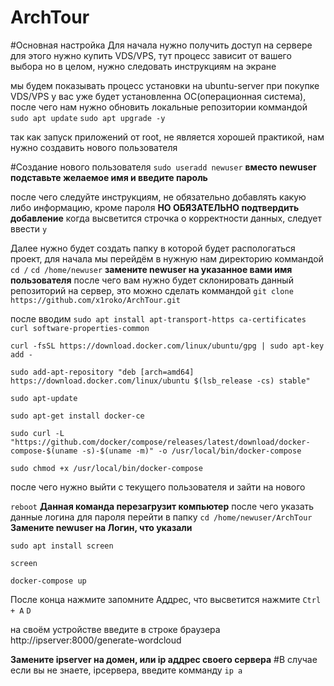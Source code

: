 # ArchTour

#Основная настройка
Для начала нужно получить доступ на сервере
    для этого нужно купить VDS/VPS, тут процесс зависит от вашего выбора
    но в целом, нужно следовать инструкциям на экране

мы будем показывать процесс установки на ubuntu-server
при покупке VDS/VPS у вас уже будет установленна ОС(операционная система), после чего нам нужно обновить локальные репозитории коммандой
```sudo apt update```
```sudo apt upgrade -y```

так как запуск приложений от root, не является хорошей практикой, нам нужно создавить нового пользователя

#Создание нового пользователя
```sudo useradd newuser```
**вместо newuser подставьте желаемое имя и введите пароль**

после чего следуйте инструкциям, не обязательно добавлять какую либо информацию, кроме пароля
**НО ОБЯЗАТЕЛЬНО подтвердить добавление**
когда высветится строчка о корректности данных, следует ввести
```y```

Далее нужно будет создать папку в которой будет распологаться проект, для начала мы перейдём в нужную нам директорию коммандой
```cd /```
```cd /home/newuser```
**замените newuser на указанное вами имя пользователя**
после чего вам нужно будет склонировать данный репозиторий на сервер, это можно сделать коммандой
```git clone https://github.com/x1roko/ArchTour.git```

после вводим
```sudo apt install apt-transport-https ca-certificates curl software-properties-common```

```curl -fsSL https://download.docker.com/linux/ubuntu/gpg | sudo apt-key add - ```

```sudo add-apt-repository "deb [arch=amd64] https://download.docker.com/linux/ubuntu $(lsb_release -cs) stable"```

```sudo apt-update```

```sudo apt-get install docker-ce```

```sudo curl -L "https://github.com/docker/compose/releases/latest/download/docker-compose-$(uname -s)-$(uname -m)" -o /usr/local/bin/docker-compose```

```sudo chmod +x /usr/local/bin/docker-compose```

после чего нужно выйти с текущего пользователя и зайти на нового

```reboot```
**Данная команда перезагрузит компьютер**
после чего указать данные логина для пароля
перейти в папку
```cd /home/newuser/ArchTour```
**Замените newuser на Логин, что указали**

```sudo apt install screen```

```screen```

```docker-compose up```

После конца нажмите запомните Аддрес, что высветится
нажмите
```Ctrl + A```
```D```

на своём устройстве введите в строке браузера
http://ipserver:8000/generate-wordcloud

**Замените ipserver на домен, или ip аддрес своего сервера**
#В случае если вы не знаете, ipсервера, введите комманду
```ip a```


